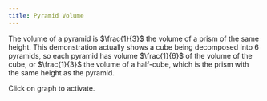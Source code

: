 ```yaml
---
title: Pyramid Volume
---
```


The volume of a pyramid is $\frac{1}{3}$ the volume of a prism of the same
height.  This demonstration actually shows a cube being decomposed into 6
pyramids, so each pyramid has volume $\frac{1}{6}$ of the volume of the cube,
or $\frac{1}{3}$ the volume of a half-cube, which is the prism with the same
height as the pyramid.

Click on graph to activate.

<script src="../shared/processing.min.js"></script>
<canvas data-processing-sources="pyramid.pde"></canvas>


